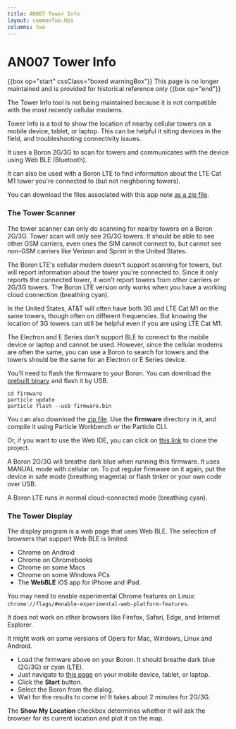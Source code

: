 ```yaml
---
title: AN007 Tower Info
layout: commonTwo.hbs
columns: two
---
```

# AN007 Tower Info

{{box op="start" cssClass="boxed warningBox"}}
This page is no longer maintained and is provided for historical reference only
{{box op="end"}}

The Tower Info tool is not being maintained because it is not compatible with the most recently cellular modems.

Tower Info is a tool to show the location of nearby cellular towers on a mobile device, tablet, or laptop. This can be helpful it siting devices in the field, and troubleshooting connectivity issues.

It uses a Boron 2G/3G to scan for towers and communicates with the device using Web BLE (Bluetooth).

It can also be used with a Boron LTE to find information about the LTE Cat M1 tower you're connected to (but not neighboring towers).

You can download the files associated with this app note [as a zip file](/assets/files/app-notes/AN007.zip).



### The Tower Scanner

The tower scanner can only do scanning for nearby towers on a Boron 2G/3G. Tower scan will only see 2G/3G towers. It should be able to see other GSM carriers, even ones the SIM cannot connect to, but cannot see non-GSM carriers like Verizon and Sprint in the United States. 

The Boron LTE's cellular modem doesn't support scanning for towers, but will report information about the tower you're connected to. Since it only reports the connected tower, it won't report towers from other carriers or 2G/3G towers. The Boron LTE version only works when you have a working cloud connection (breathing cyan).

In the United States, AT&T will often have both 3G and LTE Cat M1 on the same towers, though often on different frequencies. But knowing the location of 3G towers can still be helpful even if you are using LTE Cat M1.

The Electron and E Series don't support BLE to connect to the mobile device or laptop and cannot be used. However, since the cellular modems are often the same, you can use a Boron to search for towers and the towers should be the same for an Electron or E Series device.

You'll need to flash the firmware to your Boron. You can download the [prebuilt binary](/assets/files/app-notes/AN007/firmware/firmware.bin) and flash it by USB.

```
cd firmware
particle update
particle flash --usb firmware.bin
```

You can also download the [zip file](/assets/files/app-notes/AN007.zip). Use the **firmware** directory in it, and compile it using Particle Workbench or the Particle CLI.

Or, if you want to use the Web IDE, you can click on [this link](https://go.particle.io/shared_apps/5d9aff81688fb200221769e7) to clone the project.

A Boron 2G/3G will breathe dark blue when running this firmware. It uses MANUAL mode with cellular on. To put regular firmware on it again, put the device in safe mode (breathing magenta) or flash tinker or your own code over USB.

A Boron LTE runs in normal cloud-connected mode (breathing cyan).

### The Tower Display

The display program is a web page that uses Web BLE. The selection of browsers that support Web BLE is limited:

- Chrome on Android
- Chrome on Chromebooks
- Chrome on some Macs
- Chrome on some Windows PCs
- The **WebBLE** iOS app for iPhone and iPad.

You may need to enable experimental Chrome features on Linux: `chrome://flags/#enable-experimental-web-platform-features`.

It does not work on other browsers like Firefox, Safari, Edge, and Internet Explorer. 

It might work on some versions of Opera for Mac, Windows, Linux and Android. 

- Load the firmware above on your Boron. It should breathe dark blue (2G/3G) or cyan (LTE).
- Just navigate to [this page](https://rickkas7.github.io/TowerInfo) on your mobile device, tablet, or laptop.
- Click the **Start** button.
- Select the Boron from the dialog.
- Wait for the results to come in! It takes about 2 minutes for 2G/3G.

The **Show My Location** checkbox determines whether it will ask the browser for its current location and plot it on the map.
